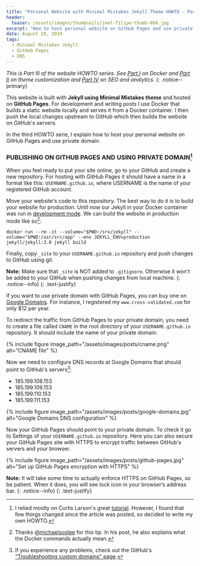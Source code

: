 ```yaml
---
title: "Personal Website with Minimal Mistakes Jekyll Theme HOWTO - Part III"
header:
  teaser: /assets/images/thumbnails/joel-filipe-thumb-800.jpg
excerpt: "How to host personal website on GitHub Pages and use private domain"
date: August 28, 2019
tags:
  - Minimal Mistakes Jekyll
  - GitHub Pages
  - DNS
---
```


_This is Part III of the website HOWTO series. See [Part I](/Personal-website-with-Minimal-Mistakes-Jekyll-Theme-HOWTO-Part-I) on Docker and [Part II](/Personal-website-with-Minimal-Mistakes-Jekyll-Theme-HOWTO-Part-II) on theme customization and [Part IV](/Personal-website-with-Minimal-Mistakes-Jekyll-Theme-HOWTO-Part-IV) on SEO and analytics._
{: .notice--primary}
&nbsp;
&nbsp;

This website is built with **Jekyll using Minimal Mistakes theme** and hosted on **GitHub Pages**. For development and writing posts I use Docker that builds a static website locally and serves it from a Docker container. I then push the local changes upstream to GitHub which then builds the website on GitHub's servers.

In the third HOWTO serie, I explain how to host your personal website on GitHub Pages and use private domain.

### PUBLISHING ON GITHUB PAGES AND USING PRIVATE DOMAIN[^ft1]


When you feel ready to put your site online, go to your GitHub and create a new repository. For hosting with GitHub Pages it should have a name in a format like this:
`USERNAME.github.io`, where USERNAME is the name of your registered GitHub account.  

Move your website's code to this repository. The best way to do it is to build your website for production. Until now our Jekyll in your Docker container was run in [development mode](https://jekyllrb.com/docs/configuration/environments/). We can build the website in production mode like so[^ft2]:

```docker
docker run --rm -it --volume="$PWD:/srv/jekyll" --volume="$PWD:/usr/src/app" --env JEKYLL_ENV=production jekyll/jekyll:3.8 jekyll build
```

Finally, copy `_site` to your `USERNAME.github.io` repository and push changes to GitHub using git.

<i class="far fa-sticky-note"></i> **Note:** Make sure that `_site` is NOT added to `.gitignore`. Otherwise it won't be added to your GitHub when pushing changes from local machine.
{: .notice--info}
{: .text-justify}

If you want to use private domain with GitHub Pages, you can buy one on [Google Domains](https://domains.google.com/m/registrar/search). For instance, I registered my `www.cross-validated.com` for only $12 per year. 

To redirect the traffic from GitHub Pages to your private domain, you need to create a file called `CNAME` in the root directory of your `USERNAME.github.io` repository. It should include the name of your private domain:

{% include figure image_path="/assets/images/posts/cname.png" alt="CNAME file" %}

Now we need to configure DNS records at Google Domains that should point to GitHub's servers[^ft3]:  

* 185.199.108.153
* 185.199.109.153
* 185.199.110.153
* 185.199.111.153

{% include figure image_path="/assets/images/posts/google-domains.jpg" alt="Google Domains DNS configuration" %}


Now your GitHub Pages should point to your private domain. To check it go to Settings of your  `USERNAME.github.io` repository. Here you can also secure your GitHub Pages site with HTTPS to encrypt traffic between GitHub's servers and your browser. 

{% include figure image_path="/assets/images/posts/github-pages.jpg" alt="Set up GitHub Pages encryption with HTTPS" %}

<i class="far fa-sticky-note"></i> **Note:** It will take some time to actually enforce HTTPS on GitHub Pages, so be patient. When it does, you will see lock icon in your browser’s address bar.
{: .notice--info}
{: .text-justify}

[^ft1]: I relied mostly on Curtis Larson's great [tutorial](http://www.curtismlarson.com/blog/2015/04/12/github-pages-google-domains/). However, I found that few things changed since the article was posted, so decided to write my own HOWTO.
[^ft2]: Thanks [@michaelsoolee](https://michaelsoolee.com/compile-jekyll-site-docker/) for this tip. In his post, he also explains what the Docker commands actually mean.
[^ft3]: If you experience any problems, check out the GitHub's ["Troubleshooting custom domains" page](https://help.github.com/en/articles/troubleshooting-custom-domains).
